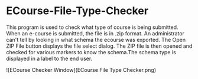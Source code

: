 # ECourse-File-Type-Checker
This program is used to check what type of course is being submitted. 
When an e-course is submitted, the file is in .zip format. An administrator can't tell by looking in what schema the ecourse was exported. The Open ZIP File button displays the file select dialog. The ZIP file is then opened and checked for various markers to know the schema.The schema type is displayed in a label to the end user.
 
![ECourse Checker Window](ECourse File Type Checker.png)
